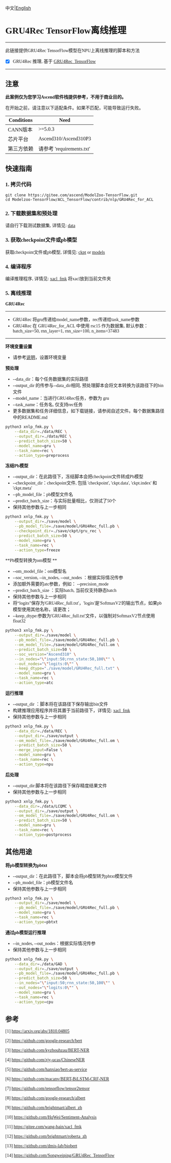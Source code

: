 中文|[English](README_EN.md)
# <font face="微软雅黑">

# GRU4Rec TensorFlow离线推理

***
此链接提供GRU4Rec TensorFlow模型在NPU上离线推理的脚本和方法

* [x] GRU4Rec 推理, 基于 [GRU4Rec_TensorFlow](https://github.com/Songweiping/GRU4Rec_TensorFlow)

***

## 注意
**此案例仅为您学习Ascend软件栈提供参考，不用于商业目的。**

在开始之前，请注意以下适配条件。如果不匹配，可能导致运行失败。

| Conditions | Need |
| --- | --- |
| CANN版本 | >=5.0.3 |
| 芯片平台| Ascend310/Ascend310P3 |
| 第三方依赖| 请参考 'requirements.txt' |

## 快速指南

### 1. 拷贝代码
```shell
git clone https://gitee.com/ascend/ModelZoo-TensorFlow.git
cd Modelzoo-TensorFlow/ACL_TensorFlow/contrib/nlp/GRU4Rec_for_ACL
```

### 2. 下载数据集和预处理

请自行下载测试数据集, 详情见: [data](./data/REC/README.md)

### 3. 获取checkpoint文件或pb模型

获取checkpoint文件或pb模型, 详情见: [ckpt](./save/ckpt/README.md) or [models](./save/model/README.md)

### 4. 编译程序
编译推理程序, 详情见: [xacl_fmk](./xacl_fmk/README.md)
将xacl放到当前文件夹

### 5. 离线推理

**GRU4Rec**
***
* GRU4Rec 将gru传递给model_name参数，rec传递给task_name参数
* GRU4Rec 在 GRU4Rec_for_ACL 中使用 rsc15 作为数据集, 默认参数：batch_size=50, rnn_layer=1, rnn_size=100, n_items=37483 
***
**环境变量设置**
* 请参考[说明](https://gitee.com/ascend/ModelZoo-TensorFlow/wikis/02.%E7%A6%BB%E7%BA%BF%E6%8E%A8%E7%90%86%E6%A1%88%E4%BE%8B/Ascend%E5%B9%B3%E5%8F%B0%E6%8E%A8%E7%90%86%E7%8E%AF%E5%A2%83%E5%8F%98%E9%87%8F%E8%AE%BE%E7%BD%AE?sort_id=6458719)，设置环境变量

**预处理**
* --data_dir：每个任务数据集的实际路径
* --output_dir 的传参与--data_dir相同, 预处理脚本会将文本转换为该路径下的bin文件
* --model_name：当进行GRU4Rec任务，参数为 gru
* --task_name：任务名, 仅支持rec任务
* 更多数据集和任务详细信息，如下载链接，请参阅自述文件。每个数据集路径中的README.md
```Bash
python3 xnlp_fmk.py \
    --data_dir=./data/REC \
    --output_dir=./data/REC \
    --predict_batch_size=50 \
    --model_name=gru \
    --task_name=rec \
    --action_type=preprocess

```

**冻结Pb模型**
* --output_dir：在此路径下，冻结脚本会把checkpoint文件转成Pb模型
* --checkpoint_dir：checkpoint文件, 包括 'checkpoint', 'ckpt.data', 'ckpt.index' 和 'ckpt.meta'
* --pb_model_file：pb模型文件名
* --predict_batch_size：与实际批量相比，仅测试了50个
* 保持其他参数与上一步相同
```Bash
python3 xnlp_fmk.py \
    --output_dir=./save/model \
    --pb_model_file=./save/model/GRU4Rec_full.pb \
    --checkpoint_dir=./save/ckpt/gru_rec \
    --predict_batch_size=50 \
    --model_name=gru \
    --task_name=rec \
    --action_type=freeze

```

**Pb模型转换为om模型
**
* --om_model_file：om模型名
* --soc_version, --in_nodes, --out_nodes ：根据实际情况传参
* 添加额外需要的atc参数，例如： --precision_mode
* --predict_batch_size ：实际batch, 当前仅支持静态batch
* 保持其他参数与上一步相同
*  将“logits”保存为'GRU4Rec_full.txt'，'logits'是'SoftmaxV2'的输出节点，如果pb模型使用其他名称，请更改；
* --keep_dtype:参数为'GRU4Rec_full.txt'文件，以强制对SoftmaxV2节点使用float32
```Bash
python3 xnlp_fmk.py \
    --output_dir=./save/model \
    --pb_model_file=./save/model/GRU4Rec_full.pb \
    --om_model_file=./save/model/GRU4Rec_full.om \
    --predict_batch_size=50 \
    --soc_version="Ascend310" \
    --in_nodes="\"input:50;rnn_state:50,100\"" \
    --out_nodes="\"logits:0\"" \
    --keep_dtype="./save/model/GRU4Rec_full.txt" \
    --model_name=gru \
    --task_name=rec \
    --action_type=atc

```

**运行推理**
* --output_dir ：脚本将在该路径下保存输出bin文件
* 构建推理应用程序并将其置于当前路径下，详情见: [xacl_fmk](./xacl_fmk/README.md)
* 保持其他参数与上一步相同
```Bash
python3 xnlp_fmk.py \
    --data_dir=./data/REC \
    --output_dir=./save/output \
    --om_model_file=./save/model/GRU4Rec_full.om \
    --predict_batch_size=50 \
    --merge_input=False \
    --model_name=gru \
    --task_name=rec \
    --action_type=npu

```

**后处理**
* --output_dir:脚本将在该路径下保存精度结果文件
* 保持其他参数与上一步相同
```Bash
python3 xnlp_fmk.py \
    --data_dir=./data/LCQMC \
    --output_dir=./save/output \
    --om_model_file=./save/model/GRU4Rec_full.om \
    --predict_batch_size=50 \
    --model_name=gru \
    --task_name=rec \
    --action_type=postprocess

```

## 其他用途
**将pb模型转换为pbtxt**
* --output_dir：在此路径下，脚本会将pb模型转为pbtxt模型文件
* --pb_model_file：pb模型文件名
* 保持其他参数与上一步相同
```Bash
python3 xnlp_fmk.py \
    --output_dir=./save/model \
    --pb_model_file=./save/model/GRU4Rec_full.pb \
    --model_name=gru \
    --task_name=rec \
    --action_type=pbtxt

```

**通过pb模型运行推理**
* --in_nodes, --out_nodes：根据实际情况传参
* 保持其他参数与上一步相同
```Bash
python3 xnlp_fmk.py \
    --data_dir=./data/GAD \
    --output_dir=./save/output \
    --pb_model_file=./save/model/GRU4Rec_full.pb \
    --predict_batch_size=50 \
    --in_nodes="\"input:50;rnn_state:50,100\"" \
    --out_nodes="\"logits:0\"" \
    --model_name=gru \
    --task_name=rec \
    --action_type=cpu

```

## 参考

[1] https://arxiv.org/abs/1810.04805

[2] https://github.com/google-research/bert

[3] https://github.com/kyzhouhzau/BERT-NER

[4] https://github.com/zjy-ucas/ChineseNER

[5] https://github.com/hanxiao/bert-as-service

[6] https://github.com/macanv/BERT-BiLSTM-CRF-NER

[7] https://github.com/tensorflow/tensor2tensor

[8] https://github.com/google-research/albert

[9] https://github.com/brightmart/albert_zh

[10] https://github.com/HqWei/Sentiment-Analysis

[11] https://gitee.com/wang-bain/xacl_fmk

[12] https://github.com/brightmart/roberta_zh

[13] https://github.com/dmis-lab/biobert

[14] https://github.com/Songweiping/GRU4Rec_TensorFlow

# </font>
